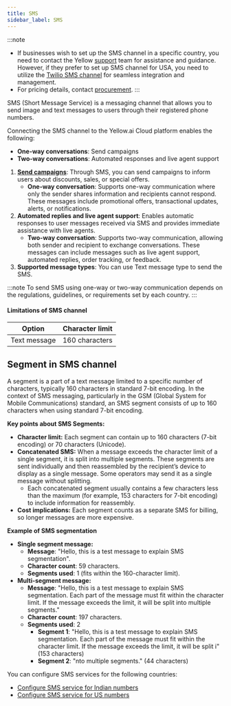 ```yaml
---
title: SMS 
sidebar_label: SMS
---
```


:::note 
* If businesses wish to set up the SMS channel in a specific country, you need to contact the Yellow [support](mailto:support@yellow.ai) team for assistance and guidance. However, if they prefer to set up SMS channel for USA, you need to utilize the [Twilio SMS channel](https://docs.yellow.ai/docs/platform_concepts/channelConfiguration/twilio-sms) for seamless integration and management. 
* For pricing details, contact [procurement](procurement@yellow.ai).
:::

SMS (Short Message Service) is a messaging channel that allows you to send image and text messages to users through their registered phone numbers.

Connecting the SMS channel to the Yellow.ai Cloud platform enables the following:

* **One-way conversations**: Send campaigns
* **Two-way conversations**: Automated responses and live agent support

1. **[Send campaigns](https://docs.yellow.ai/docs/platform_concepts/engagement/outbound/outbound-campaigns/run-campaign#31-sms-campaign)**: Through SMS, you can send campaigns to inform users about discounts, sales, or special offers.
    * **One-way conversation**: Supports one-way communication where only the sender shares information and recipients cannot respond. These messages include promotional offers, transactional updates, alerts, or notifications.
2. **Automated replies and live agent support**: Enables automatic responses to user messages received via SMS and provides immediate assistance with live agents.
   * **Two-way conversation**: Supports two-way communication, allowing both sender and recipient to exchange conversations. These messages can include messages such as live agent support, automated replies, order tracking, or feedback.
3. **Supported message types**: You can use Text message type to send the SMS.

:::note
To send SMS using one-way or two-way communication depends on the regulations, guidelines, or requirements set by each country.
:::

#### Limitations of SMS channel

| Option | Character limit |
--------|------------------|
Text message | 160 characters


## Segment in SMS channel

A segment is a part of a text message limited to a specific number of characters, typically 160 characters in standard 7-bit encoding.  In the context of SMS messaging, particularly in the GSM (Global System for Mobile Communications) standard, an SMS segment consists of up to 160 characters when using standard 7-bit encoding.

**Key points about SMS Segments:**
* **Character limit:** Each segment can contain up to 160 characters (7-bit encoding) or 70 characters (Unicode).
* **Concatenated SMS:** When a message exceeds the character limit of a single segment, it is split into multiple segments. These segments are sent individually and then reassembled by the recipient’s device to display as a single message. Some operators may send it as a single message without splitting.
    - Each concatenated segment usually contains a few characters less than the maximum (for example, 153 characters for 7-bit encoding) to include information for reassembly.
* **Cost implications:** Each segment counts as a separate SMS for billing, so longer messages are more expensive.

**Example of SMS segmentation**
* **Single segment message:**
    - **Message**: "Hello, this is a test message to explain SMS segmentation".
    - **Character count**: 59 characters.<br/>
    - **Segments used**: 1 (fits within the 160-character limit).
* **Multi-segment message:**
    - **Message**: "Hello, this is a test message to explain SMS segmentation. Each part of the message must fit within the character limit. If the message exceeds the limit, it will be split into multiple segments."
    - **Character count**: 197 characters.
    - **Segments used**: 2
        * **Segment 1**: "Hello, this is a test message to explain SMS segmentation. Each part of the message must fit within the character limit. If the message exceeds the limit, it will be split i" (153 characters)
        * **Segment 2**: "nto multiple segments." (44 characters)

You can configure SMS services for the following countries:

* [Configure SMS service for Indian numbers](https://docs.yellow.ai/docs/platform_concepts/channelConfiguration/sms-outbound-india)
* [Configure SMS service for US numbers](https://docs.yellow.ai/docs/platform_concepts/channelConfiguration/sms-inbound-US)







